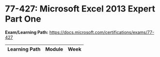 # 77-427: Microsoft Excel 2013 Expert Part One

**Exam/Learning Path:** https://docs.microsoft.com/certifications/exams/77-427

| **Learning Path** | **Module** | **Week** |
|-|-|-|
